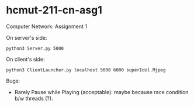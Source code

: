 # hcmut-211-cn-asg1
Computer Network: Assignment 1

On server's side:
```
python3 Server.py 5000
```

On client's side:
```
python3 ClientLauncher.py localhost 5000 6000 superIdol.Mjpeg
```

Bugs:
- Rarely Pause while Playing (acceptable): maybe because race condition b/w threads (?).
